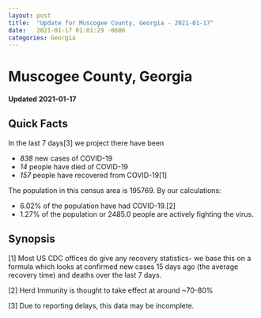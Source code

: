 ```yaml
---
layout: post
title:  "Update for Muscogee County, Georgia - 2021-01-17"
date:   2021-01-17 01:01:29 -0600
categories: Georgia
---
```


# Muscogee County, Georgia
#### Updated 2021-01-17

## Quick Facts

In the last 7 days[3] we project there have been
- *838* new cases of COVID-19
- *14* people have died of COVID-19
- *157* people have recovered from COVID-19[1]

The population in this census area is 195769. By our calculations:
- 6.02% of the population have had COVID-19.[2]
- 1.27% of the population or 2485.0 people are actively fighting the virus.

## Synopsis




[1] Most US CDC offices do give any recovery statistics- we base this on a formula which looks at confirmed new cases
15 days ago (the average recovery time) and deaths over the last 7 days.

[2] Herd Immunity is thought to take effect at around ~70-80%

[3] Due to reporting delays, this data may be incomplete.
 
    